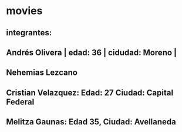 # movies
## integrantes:
## Andrés Olivera | edad: 36 | cidudad: Moreno |
## Nehemias Lezcano
## Cristian Velazquez: Edad: 27 Ciudad: Capital Federal
## Melitza Gaunas: Edad 35, Ciudad: Avellaneda
